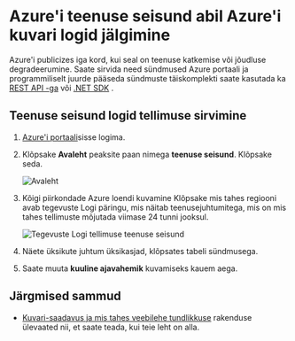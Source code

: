 <properties
    pageTitle="Azure'i teenuse seisund Azure'i kuvari logid abil jälgida | Microsoft Azure'i"
    description="Uurida, millal on Azure kogenud jõudluse degradeerumine või teenuse segadusi. "
    authors="rboucher"
    manager="carolz"
    editor=""
    services="monitoring-and-diagnostics"
    documentationCenter="monitoring-and-diagnostics"/>

<tags
    ms.service="monitoring-and-diagnostics"
    ms.workload="na"
    ms.tgt_pltfrm="na"
    ms.devlang="na"
    ms.topic="article"
    ms.date="10/20/2016"
    ms.author="robb"/>

# <a name="track-azure-service-health-using-azure-monitor-activity-logs"></a>Azure'i teenuse seisund abil Azure'i kuvari logid jälgimine

Azure'i publicizes iga kord, kui seal on teenuse katkemise või jõudluse degradeerumine. Saate sirvida need sündmused Azure portaali ja programmiliselt juurde pääseda sündmuste täiskomplekti saate kasutada ka [REST API -ga](https://msdn.microsoft.com/library/azure/dn931927.aspx) või [.NET SDK](https://www.nuget.org/packages/Microsoft.Azure.Insights/) .

## <a name="browse-the-service-health-logs-for-your-subscription"></a>Teenuse seisund logid tellimuse sirvimine

1. [Azure'i portaali](https://portal.azure.com/)sisse logima.

2. Klõpsake **Avaleht** peaksite paan nimega **teenuse seisund**. Klõpsake seda.

    ![Avaleht](./media/insights-service-health/Insights_Home.png)

3. Kõigi piirkondade Azure loendi kuvamine Klõpsake mis tahes regiooni avab tegevuste Logi päringu, mis näitab teenusejuhtumitega, mis on mis tahes tellimuste mõjutada viimase 24 tunni jooksul.

    ![Tegevuste Logi tellimuse teenuse seisund](./media/insights-service-health/AzureActivityLogServiceHealth3.png)

4. Näete üksikute juhtum üksikasjad, klõpsates tabeli sündmusega.

5. Saate muuta **kuuline ajavahemik** kuvamiseks kauem aega.

## <a name="next-steps"></a>Järgmised sammud

* [Kuvari-saadavus ja mis tahes veebilehe tundlikkuse](../application-insights/app-insights-monitor-web-app-availability.md) rakenduse ülevaated nii, et saate teada, kui teie leht on alla.
